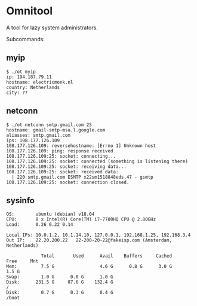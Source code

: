 # Omnitool

A tool for lazy system administrators.

Subcommands:

## myip

    $ ./ot myip
    ip: 194.187.79.11
    hostname: electricmonk.nl
    country: Netherlands
    city: ??

## netconn

    $ ./ot netconn smtp.gmail.com 25
    hostname: gmail-smtp-msa.l.google.com
    aliasses: smtp.gmail.com
    ips: 108.177.126.109
    108.177.126.109: reversehostname: [Errno 1] Unknown host
    108.177.126.109: ping: response received
    108.177.126.109:25: socket: connecting...
    108.177.126.109:25: socket: connected (something is listening there)
    108.177.126.109:25: socket: receiving data...
    108.177.126.109:25: socket: received data:
      | 220 smtp.gmail.com ESMTP x22sm1518848eds.47 - gsmtp
    108.177.126.109:25: socket: connection closed.

## sysinfo

    OS:        ubuntu (debian) v18.04
    CPU:       8 x Intel(R) Core(TM) i7-7700HQ CPU @ 2.80GHz
    Load:      0.26 0.22 0.14

    Local IPs: 10.0.1.2, 10.1.14.10, 127.0.0.1, 192.168.1.25, 192.168.3.4
    Out IP:    22.20.200.22   22-200-20-22@fakeisp.com (Amsterdam, Netherlands)

                 Total       Used      Avail    Buffers     Cached       Free     Mnt
    Mem:         7.5 G                 4.6 G      0.8 G      3.0 G      1.5 G
    Swap:        1.0 G      0.0 G      1.0 G
    Disk:      231.5 G     87.6 G    132.4 G                                      /
    Disk:        0.7 G      0.3 G      0.4 G                                      /boot


